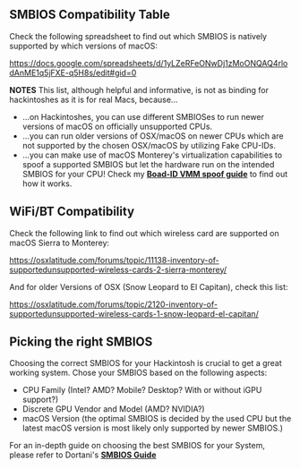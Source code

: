 ## SMBIOS Compatibility Table

Check the following spreadsheet to find out which SMBIOS is natively supported by which versions of macOS:

https://docs.google.com/spreadsheets/d/1yLZeRFeONwDj1zMoONQAQ4rlodAnME1q5jFXE-q5H8s/edit#gid=0

**NOTES**
This list, although helpful and informative, is not as binding for hackintoshes as it is for real Macs, because…

- …on Hackintoshes, you can use different SMBIOSes to run newer versions of macOS on officially unsupported CPUs.
- …you can run older versions of OSX/macOS on newer CPUs which are not supported by the chosen OSX/macOS by utilizing Fake CPU-IDs.
- …you can make use of macOS Monterey's virtualization capabilities to spoof a supported SMBIOS but let the hardware run on the intended SMBIOS for your CPU! Check my [**Boad-ID VMM spoof guide**](https://github.com/5T33Z0/OC-Little-Translated/tree/main/09_Board-ID_VMM-Spoof) to find out how it works.

## WiFi/BT Compatibility
Check the following link to find out which wireless card are supported on macOS Sierra to Monterey:

https://osxlatitude.com/forums/topic/11138-inventory-of-supportedunsupported-wireless-cards-2-sierra-monterey/

And for older Versions of OSX (Snow Leopard to El Capitan), check this list:

https://osxlatitude.com/forums/topic/2120-inventory-of-supportedunsupported-wireless-cards-1-snow-leopard-el-capitan/

## Picking the right SMBIOS
Choosing the correct SMBIOS for your Hackintosh is crucial to get a great working system. Chose your SMBIOS based on the following aspects:

- CPU Family (Intel? AMD? Mobile? Desktop? With or without iGPU support?) 
- Discrete GPU Vendor and Model (AMD? NVIDIA?)
- macOS Version (the optimal SMBIOS is decided by the used CPU but the latest macOS version is most likely only supported by newer SMBIOS.)

For an in-depth guide on choosing the best SMBIOS for your System, please refer to Dortani's [**SMBIOS Guide**](https://dortania-github-io.thrrip.space/OpenCore-Install-Guide/extras/SMBIOS-SUPPORT.HTML)
